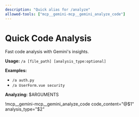 ```yaml
---
description: "Quick alias for /analyze"
allowed-tools: ["mcp__gemini-mcp__gemini_analyze_code"]
---
```


# Quick Code Analysis

Fast code analysis with Gemini's insights.

**Usage:** `/a [file_path] [analysis_type:optional]`

**Examples:**
- `/a auth.py`
- `/a UserForm.vue security`

**Analyzing:** $ARGUMENTS

!mcp__gemini-mcp__gemini_analyze_code code_content="@$1" analysis_type="$2"
